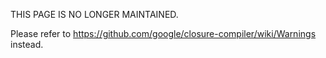 THIS PAGE IS NO LONGER MAINTAINED.

Please refer to https://github.com/google/closure-compiler/wiki/Warnings instead.